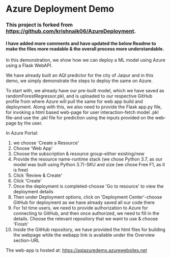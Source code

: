 # Azure Deployment Demo
### This project is forked from https://github.com/krishnaik06/AzureDeployment.
#### I have added more comments and have updated the below Readme to make the files more readable & the overall process more understandable.

In this demonstration, we show how we can deploy a ML model using Azure using a Flask WebAPI.

We have already built an AQI predictor for the city of Jaipur and in this demo, we simply demonstrate the steps to deploy the same on Azure.

To start with, we already have our pre-built model, which we have saved as randomForestRegressor.pkl, and is uploaded to our respective GitHub profile from where Azure will pull the same for web app build and deployment. Along with this, we also need to provide the Flask app.py file, for invoking a html based web-page for user interaction-fetch model .pkl file-and use the .pkl file for prediction using the inputs provided on the web-page by the user.

In Azure Portal:
1. we choose 'Create a Resource'
2. Choose 'Web App'
3. Choose the subscription & resource group-either existing/new
4. Provide the resource name-runtime stack (we chose Python 3.7, as our model was built using Python 3.7)-SKU and size (we chose Free F1, as it is free)
5. Click 'Review & Create'
6. Click 'Create'
7. Once the deployment is completed-choose 'Go to resource' to view the deployment details
8. Then under Deployment options, click on 'Deployment Center'-choose GitHub for deployment as we have already saved all our code there
9. For 1st time users, we need to provide authorization to Azure for connecting to GitHub, and then once authorized, we need to fill in the details. Choose the relevant repository that we want to use & choose 'Finish'
10. Inside the GitHub repository, we have provided the html files for building the webpage while the webapp link is available under the Overview section-URL
	
The web-app is hosted at:
https://aqiazuredemo.azurewebsites.net	
